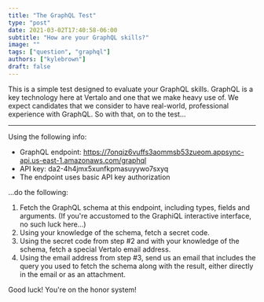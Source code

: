 ```yaml
---
title: "The GraphQL Test"
type: "post"
date: 2021-03-02T17:40:58-06:00
subtitle: "How are your GraphQL skills?"
image: ""
tags: ["question", "graphql"]
authors: ["kylebrown"]
draft: false
---
```


This is a simple test designed to evaluate your GraphQL skills. GraphQL is a key technology here at Vertalo and one that we make heavy use of. We expect candidates that we consider to have real-world, professional experience with GraphQL. So with that, on to the test...

---

Using the following info:

-   GraphQL endpoint: https://7onqiz6vuffs3aommsb53zueom.appsync-api.us-east-1.amazonaws.com/graphql
-   API key: da2-4h4jmx5xunfkpmasuyywo7sxyq
-   The endpoint uses basic API key authorization

...do the following:

1. Fetch the GraphQL schema at this endpoint, including types, fields and arguments. (If you're accustomed to the GraphiQL interactive interface, no such luck here...)
2. Using your knowledge of the schema, fetch a secret code.
3. Using the secret code from step #2 and with your knowledge of the schema, fetch a special Vertalo email address.
4. Using the email address from step #3, send us an email that includes the query you used to fetch the schema along with the result, either directly in the email or as an attachment.

Good luck! You're on the honor system!
